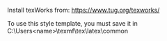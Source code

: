 
Install texWorks from: https://www.tug.org/texworks/

To use this style template, you must save it in C:\Users\<name>\texmf\tex\latex\common
